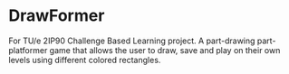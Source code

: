 # DrawFormer
For TU/e 2IP90 Challenge Based Learning project. A part-drawing part-platformer game that allows the user to draw, save and play on their own levels using different colored rectangles.
